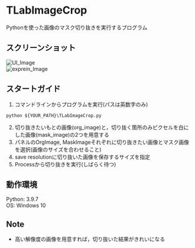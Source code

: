 # TLabImageCrop
Pythonを使った画像のマスク切り抜きを実行するプログラム  

## スクリーンショット
![UI_Image](https://user-images.githubusercontent.com/121733943/213375713-eb072071-d181-4572-b934-282436bb0543.png)  
![exprein_Image](https://user-images.githubusercontent.com/121733943/213297583-60b8a58e-1b32-4e3e-a0de-b9ef9ee1bd57.png)  

## スタートガイド
1. コマンドラインからプログラムを実行(パスは英数字のみ)
```
python ${YOUR_PATH}\TLabImageCrop.py  
```  
2. 切り抜きたいもとの画像(org_image)と，切り抜く箇所のみピクセルを白にした画像(mask_image)の2つを用意する  
3. パネルのOrgImage, MaskImageそれぞれに切り抜きたい画像とマスク画像を選択(画像のサイズを合わせること)
4. save resolutionに切り抜いた画像を保存するサイズを指定
5. Processから切り抜きを実行(しばらく待つ)

## 動作環境
Python: 3.9.7  
OS: Windows 10

## Note
- 高い解像度の画像を用意すれば，切り抜いた結果がきれいになる
